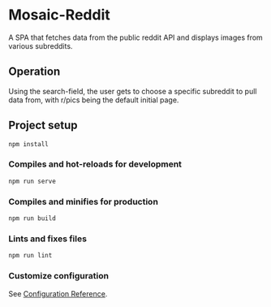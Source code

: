 # Mosaic-Reddit

A SPA that fetches data from the public reddit API and displays images from various subreddits.

## Operation

Using the search-field, the user gets to choose a specific subreddit to pull data from, with r/pics being the default initial page.

## Project setup

```
npm install
```

### Compiles and hot-reloads for development

```
npm run serve
```

### Compiles and minifies for production

```
npm run build
```

### Lints and fixes files

```
npm run lint
```

### Customize configuration

See [Configuration Reference](https://cli.vuejs.org/config/).

